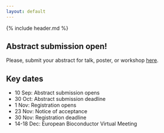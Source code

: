 ```yaml
---
layout: default
---
```


{% include header.md %}

## Abstract submission open!

Please, submit your abstract for talk, poster, or workshop [here](https://openreview.net/group?id=bioconductor.org/EuroBioC/2020/Conference).


## Key dates

- 10 Sep: Abstract submission opens
- 30 Oct: Abstract submission deadline
- 1 Nov: Registration opens
- 23 Nov: Notice of acceptance
- 30 Nov: Registration deadline
- 14-18 Dec: European Bioconductor Virtual Meeting
